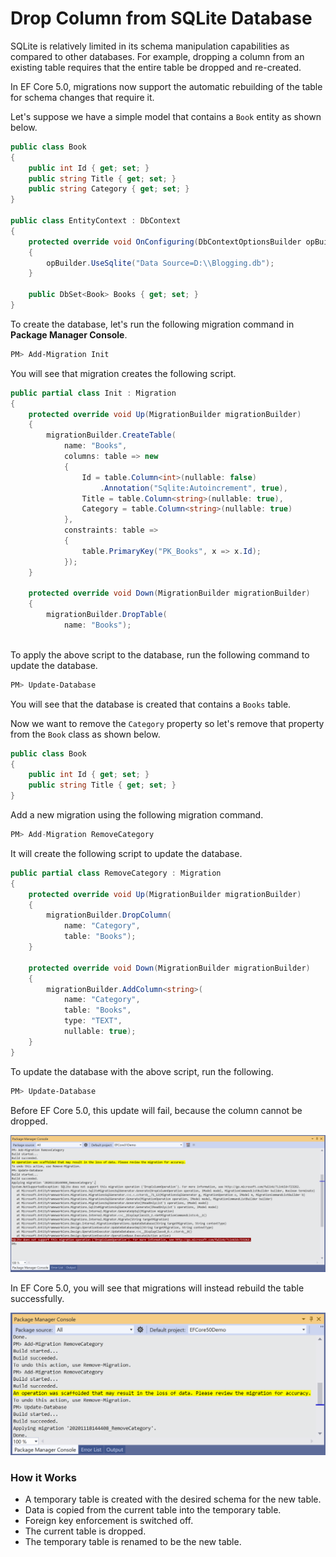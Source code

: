 # Drop Column from SQLite Database

SQLite is relatively limited in its schema manipulation capabilities as compared to other databases. For example, dropping a column from an existing table requires that the entire table be dropped and re-created. 

In EF Core 5.0,  migrations now support the automatic rebuilding of the table for schema changes that require it.

Let's suppose we have a simple model that contains a `Book` entity as shown below.

```csharp
public class Book
{
    public int Id { get; set; }
    public string Title { get; set; }
    public string Category { get; set; }
}

public class EntityContext : DbContext
{
    protected override void OnConfiguring(DbContextOptionsBuilder opBuilder)
    {
        opBuilder.UseSqlite("Data Source=D:\\Blogging.db");
    }
    
    public DbSet<Book> Books { get; set; }
}

```

To create the database, let's run the following migration command in **Package Manager Console**.

```bash
PM> Add-Migration Init
```

You will see that migration creates the following script. 

```csharp
public partial class Init : Migration
{
    protected override void Up(MigrationBuilder migrationBuilder)
    {
        migrationBuilder.CreateTable(
            name: "Books",
            columns: table => new
            {
                Id = table.Column<int>(nullable: false)
                    .Annotation("Sqlite:Autoincrement", true),
                Title = table.Column<string>(nullable: true),
                Category = table.Column<string>(nullable: true)
            },
            constraints: table =>
            {
                table.PrimaryKey("PK_Books", x => x.Id);
            });
    }

    protected override void Down(MigrationBuilder migrationBuilder)
    {
        migrationBuilder.DropTable(
            name: "Books");
    
```

To apply the above script to the database, run the following command to update the database.

```bash
PM> Update-Database
```

You will see that the database is created that contains a `Books` table.

Now we want to remove the `Category` property so let's remove that property from the `Book` class as shown below.

```csharp
public class Book
{
    public int Id { get; set; }
    public string Title { get; set; }
}
```

Add a new migration using the following migration command.

```csharp
PM> Add-Migration RemoveCategory
```

It will create the following script to update the database.

```csharp
public partial class RemoveCategory : Migration
{
    protected override void Up(MigrationBuilder migrationBuilder)
    {
        migrationBuilder.DropColumn(
            name: "Category",
            table: "Books");
    }

    protected override void Down(MigrationBuilder migrationBuilder)
    {
        migrationBuilder.AddColumn<string>(
            name: "Category",
            table: "Books",
            type: "TEXT",
            nullable: true);
    }
}

```

To update the database with the above script, run the following.

```bash
PM> Update-Database
```

Before EF Core 5.0, this update will fail, because the column cannot be dropped. 

![](../.gitbook/assets/image%20%282%29.png)

In EF Core 5.0, you will see that migrations will instead rebuild the table successfully.

![](../.gitbook/assets/image%20%284%29.png)

### How it Works

* A temporary table is created with the desired schema for the new table.
* Data is copied from the current table into the temporary table.
* Foreign key enforcement is switched off.
* The current table is dropped.
* The temporary table is renamed to be the new table.

